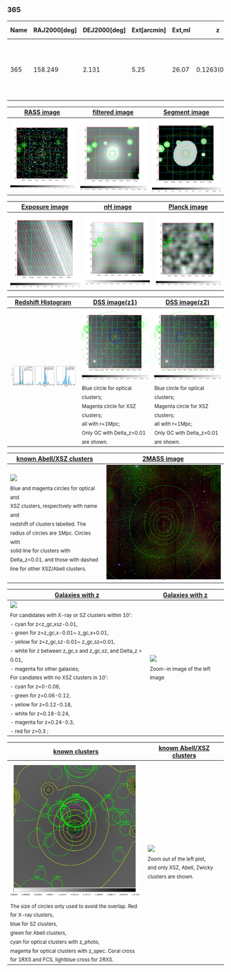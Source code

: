 <div STYLE="page-break-after: always;"></div>

### 365

|Name|RAJ2000[deg]|DEJ2000[deg] |Ext[arcmin]| Ext,ml | z | z_src| C|GC(XSZ,Delta_z<0.01)| GC(OPT,Delta_z<0.01)|GC| R_sig[arcmin] | R500[arcmin] | R500[Mpc]| CRsig[c/s] | CR500[c/s] |L500[1E44 erg/s]|F500[1E-12 erg/s/cm^2]| M500[1E14 Msun]|Tx[keV]|Cnt_sig|Beta|Rc[arcmin]|Comment|Alias|
|---|---|---|---|---|---|------|---|--------|---------|----------|---|---|---|---|---|---|---|---|---|---|---|---|---|---|
|365| 158.249| 2.131| 5.25| 26.07| 0.1263(0.005)| z1, z_xsz| B| F20| -| A, C, F20, N, W| 27.169| 7.352| 0.997| 0.241(0.058)| 0.215(0.052)| 1.697(0.433)| 4.053(1.035)| 3.19(0.40)| 4.55(0.36)| 65.6| 0.528(-0.021+0.049)| 7.761(-1.009+1.593)| An Abell cluster with $z$ = 0.1241 and offset = 0.95 Mpc(6.88 arcmin)| t271|

|[RASS image](../image/365/365_img.pdf)|[filtered image](../image/365/365_fil.pdf)|[Segment image](../image/365/365_seg.pdf)|
|-------------------|--------------------|-------------------|
| <img src="../image/365/365_img.png" width="300">  | <img src="../image/365/365_fil.png" width="300">   | <img src="../image/365/365_seg.png" width="300">  |

|[Exposure image](../image/365/365_mex.pdf)| [nH image](../image/365/365_nh.pdf)| [Planck image](../image/365/365_p.pdf)|
|-------------------|--------------------|-------------------|
|<img src="../image/365/365_mex.png" width="300">   | <img src="../image/365/365_nh.png" width="300">    | <img src="../image/365/365_p.png" width="300"> |

|[Redshift Histogram](../image/365/365_zg.pdf) | [DSS image(z1)](../image/365/365_dss_z1.pdf)      |  [DSS image(z2)](../image/365/365_dss_z2.pdf)    |
|-------------------|--------------------|-------------------|
|<img src="../image/365/365_zg.png" width="300"> |<img src="../image/365/365_dss_z1.png" width="300"> <sub><br>Blue circle for optical clusters; <br>Magenta circle for XSZ clusters; <br>all with r=1Mpc; <br>Only GC with Delta_z<0.01 are shown. </sub>| <img src="../image/365/365_dss_z2.png" width="300"><sub><br>Blue circle for optical clusters; <br>Magenta circle for XSZ clusters; <br>all with r=1Mpc; <br>Only GC with Delta_z<0.01 are shown. </sub> |

|[known Abell/XSZ clusters](../image/365/365_m.pdf) | [2MASS image](../image/365/365_2mass.pdf)      |
|-------------------|-------------------|
|<img src=../image/365/365_m.png width="300"> <br><sub>Blue and magenta circles for optical and <br>XSZ clusters, respectively with name and <br>redshift of clusters labelled. The <br>radius of circles are 1Mpc. Circles with <br>solid line for clusters with <br>Delta_z<0.01, and those with dashed <br>line for other XSZ/Abell clusters.        </sub>|<img src="../image/365/365_2mass.png" width="300">  |

|[Galaxies with z](../image/365/365_opt_ned.pdf) |[Galaxies with z](../image/365/365_opt_ned_zoom.pdf) |
|-------------------|-------------------|
| <img src=../image/365/365_opt_ned.png width="300"> <br><sub> For candidates with X-ray or SZ clusters within 10': <br> - cyan for z<z_gc,xsz-0.01, <br> - green for z=z_gc,x-0.01~ z_gc,x+0.01, <br> - yellow for z=z_gc,sz-0.01~ z_gc,sz+0.01, <br> - white for z between z_gc,x and z_gc,sz, and Delta_z > 0.01, <br> - magenta for other galaxies; <br>For candiates with no XSZ clusters in 10': <br> - cyan for z=0-0.06, <br> - green for z=0.06-0.12, <br> - yellow for z=0.12-0.18, <br> - white for z=0.18-0.24, <br> - magenta for z=0.24-0.3, <br> - red for z>0.3 ;  </sub>|<img src=../image/365/365_opt_ned_zoom.png width="300">  <br><sub> Zoom-in image of the left image</sub>|

|[known clusters](../image/365/365_gc.pdf) |[known Abell/XSZ clusters](../image/365/365_gc_large.pdf) |
|-------------------|-------------------|
| <img src=../image/365/365_gc.png width="300"> <br><sub> The size of circles only used to avoid the overlap. Red for X-ray clusters, <br> blue for SZ clusters, <br> green for Abell clusters, <br> cyan for optical clusters with z_photo, <br> magenta for optical clusters with z_spec. Coral cross for 1RXS and FCS, lightblue cross for 2RXS. </sub>|<img src=../image/365/365_gc_large.png width="300"> <br><sub> Zoom out of the left plot, <br> and only XSZ, Abell, Zwicky clusters are shown. </sub> |



